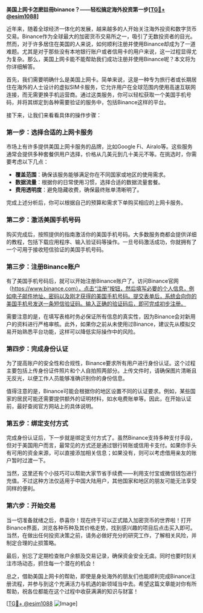 **美国上网卡怎麽註冊binance？——轻松搞定海外投资第一步[[TG💪+ @esim1088](https://t.me/s/esim1088)]**

近年来，随着全球经济一体化的发展，越来越多的人开始关注海外投资和数字货币交易。Binance作为全球最大的加密货币交易所之一，吸引了无数投资者的目光。然而，对于许多居住在美国的人来说，如何顺利注册并使用Binance却成为了一道难题。尤其是对于那些没有本地银行账户或者信用卡的用户来说，这一过程显得尤为复杂。那么，美国上网卡能不能帮助我们成功注册并使用Binance呢？本文将为你详细解答。

首先，我们需要明确什么是美国上网卡。简单来说，这是一种专为旅行者或长期居住在海外的人士设计的虚拟SIM卡服务，它允许用户在全球范围内使用高速互联网连接，而无需更换手机运营商。通过这类服务，你可以轻松获取一个美国手机号码，并将其绑定到各种需要验证的服务中，包括Binance这样的平台。

接下来，让我们来看看具体的操作步骤：

### 第一步：选择合适的上网卡服务

市场上有许多提供美国上网卡服务的品牌，比如Google Fi、Airalo等。这些服务通常会提供多种套餐供用户选择，价格从几美元到几十美元不等。在挑选时，你需要考虑以下几点：

- **覆盖范围**：确保该服务能够满足你在不同国家或地区的使用需求。
- **数据流量**：根据你的日常使用习惯，选择合适的数据流量套餐。
- **费用透明度**：避免隐藏收费，确保最终账单清晰明了。

完成上述分析后，你可以根据自己的预算和需求下单购买相应的上网卡服务。

### 第二步：激活美国手机号码

购买完成后，按照提供的指南激活你的美国手机号码。大多数服务商都会提供详细的教程，包括下载应用程序、输入验证码等操作。一旦号码激活成功，你就拥有了一个可用于接收短信验证的美国手机号码。

### 第三步：注册Binance账户

有了美国手机号码后，就可以开始注册Binance账户了。访问Binance官网（https://www.binance.com），点击“注册”按钮，然后填写必要的个人信息，例如电子邮件地址、密码以及刚才获得的美国手机号码。提交表单后，系统会向你的美国手机号发送一条短信验证码。输入正确的验证码后，即可完成初步注册。

需要注意的是，在填写表格时务必保证所有信息的真实性，因为Binance会对新用户的资料进行严格审核。此外，如果你之前从未使用过Binance，建议先从模拟交易开始熟悉平台功能，这样可以降低实际操作中的风险。

### 第四步：完成身份认证

为了提高账户的安全性和合规性，Binance要求所有用户进行身份认证。这个过程主要包括上传身份证件照片和个人自拍照两部分。上传文件时，请确保图片清晰且无反光，以便工作人员能够准确识别你的身份信息。

值得注意的是，Binance可能会根据你的地区设置不同的认证要求。例如，某些国家的居民可能还需要提供额外的证明材料，如水电费账单等。因此，在开始认证前，最好查阅官方网站上的具体说明。

### 第五步：绑定支付方式

完成身份认证后，下一步就是绑定支付方式了。虽然Binance支持多种支付手段，但对于美国用户而言，最常见的方式还是通过银行转账或信用卡支付。如果你手头有可用的资金来源，可以直接添加相关信息；如果没有，则可以考虑借用亲友的账户暂时过渡一下。

当然，这里还有个小技巧可以帮助大家节省手续费——利用支付宝或微信钱包进行充值。不过这种方法仅适用于中国大陆用户，其他国家和地区的朋友可能无法享受同样的便利。

### 第六步：开始交易

当一切准备就绪之后，恭喜你！现在终于可以正式踏入加密货币的世界啦！打开Binance界面，浏览各种币种及其价格走势，找到感兴趣的项目后点击买入即可。当然，在做出任何投资决策之前，请务必做好充分的研究工作，了解相关风险，并制定合理的止损策略。

最后，别忘了定期检查账户余额及交易记录，确保资金安全无虞。同时也要时刻关注市场动态，抓住每一个潜在的机会！

总之，借助美国上网卡的帮助，即使是身处海外的朋友们也能顺利完成Binance注册流程，并参与到这个充满活力与机遇的新领域当中去。希望这篇文章能对你有所帮助，祝各位都能在这个过程中收获满满的知识与财富！

[[TG💪+ @esim1088](https://t.me/s/esim1088) ![Image](https://i.postimg.cc/4NQfJmqS/Snipaste-2025-05-13-00-14-12.png)]